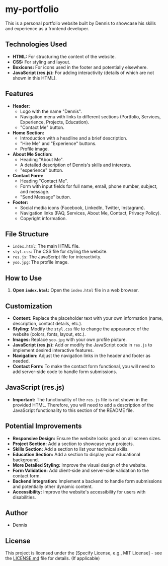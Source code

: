 # my-portfolio

This is a personal portfolio website built by Dennis to showcase his skills and experience as a frontend developer.

## Technologies Used

* **HTML:** For structuring the content of the website.
* **CSS:** For styling and layout.
* **Boxicons:** For icons used in the footer and potentially elsewhere.
* **JavaScript (res.js):** For adding interactivity (details of which are not shown in this HTML).

## Features

* **Header:**
    * Logo with the name "Dennis".
    * Navigation menu with links to different sections (Portfolio, Services, Experience, Projects, Education).
    * "Contact Me" button.
* **Home Section:**
    * Introduction with a headline and a brief description.
    * "Hire Me" and "Experience" buttons.
    * Profile image.
* **About Me Section:**
    * Heading "About Me".
    * A detailed description of Dennis's skills and interests.
    * "experience" button.
* **Contact Form:**
    * Heading "Contact Me".
    * Form with input fields for full name, email, phone number, subject, and message.
    * "Send Message" button.
* **Footer:**
    * Social media icons (Facebook, LinkedIn, Twitter, Instagram).
    * Navigation links (FAQ, Services, About Me, Contact, Privacy Policy).
    * Copyright information.

## File Structure

* `index.html`: The main HTML file.
* `styl.css`: The CSS file for styling the website.
* `res.js`: The JavaScript file for interactivity.
* `yoo.jpg`: The profile image.

## How to Use

1.  **Open `index.html`:** Open the `index.html` file in a web browser.

## Customization

* **Content:** Replace the placeholder text with your own information (name, description, contact details, etc.).
* **Styling:** Modify the `styl.css` file to change the appearance of the website (colors, fonts, layout, etc.).
* **Images:** Replace `yoo.jpg` with your own profile picture.
* **JavaScript (res.js):** Add or modify the JavaScript code in `res.js` to implement desired interactive features.
* **Navigation:** Adjust the navigation links in the header and footer as needed.
* **Contact Form:** To make the contact form functional, you will need to add server-side code to handle form submissions.

## JavaScript (res.js)

* **Important:** The functionality of the `res.js` file is not shown in the provided HTML. Therefore, you will need to add a description of the JavaScript functionality to this section of the README file.

## Potential Improvements

* **Responsive Design:** Ensure the website looks good on all screen sizes.
* **Project Section:** Add a section to showcase your projects.
* **Skills Section:** Add a section to list your technical skills.
* **Education Section:** Add a section to display your educational background.
* **More Detailed Styling:** Improve the visual design of the website.
* **Form Validation:** Add client-side and server-side validation to the contact form.
* **Backend Integration:** Implement a backend to handle form submissions and potentially other dynamic content.
* **Accessibility:** Improve the website's accessibility for users with disabilities.

## Author

* Dennis

## License

This project is licensed under the [Specify License, e.g., MIT License] - see the [LICENSE.md](LICENSE.md) file for details. (If applicable)
